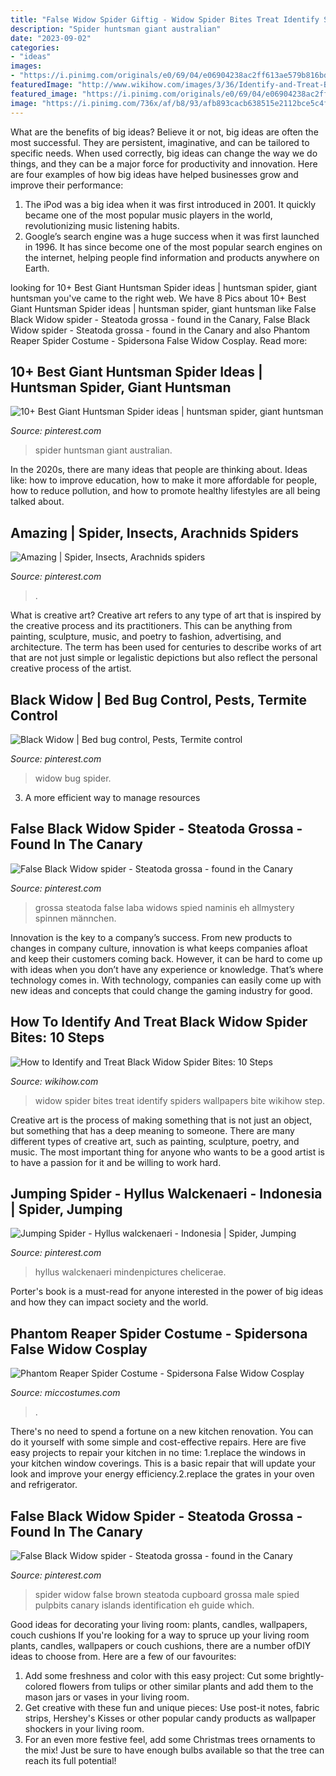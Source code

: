 ```yaml
---
title: "False Widow Spider Giftig - Widow Spider Bites Treat Identify Spiders Wallpapers Bite Wikihow Step"
description: "Spider huntsman giant australian"
date: "2023-09-02"
categories:
- "ideas"
images:
- "https://i.pinimg.com/originals/e0/69/04/e06904238ac2ff613ae579b816bdeb81.jpg"
featuredImage: "http://www.wikihow.com/images/3/36/Identify-and-Treat-Black-Widow-Spider-Bites-Step-10-Version-3.jpg"
featured_image: "https://i.pinimg.com/originals/e0/69/04/e06904238ac2ff613ae579b816bdeb81.jpg"
image: "https://i.pinimg.com/736x/af/b8/93/afb893cacb638515e2112bce5c4fd9e6--black-widow-spider-canary-islands.jpg"
---
```



What are the benefits of big ideas?
Believe it or not, big ideas are often the most successful. They are persistent, imaginative, and can be tailored to specific needs. When used correctly, big ideas can change the way we do things, and they can be a major force for productivity and innovation. Here are four examples of how big ideas have helped businesses grow and improve their performance: 
1. The iPod was a big idea when it was first introduced in 2001. It quickly became one of the most popular music players in the world, revolutionizing music listening habits. 
2. Google’s search engine was a huge success when it was first launched in 1996. It has since become one of the most popular search engines on the internet, helping people find information and products anywhere on Earth. 

	

		
looking for 10+ Best Giant Huntsman Spider ideas | huntsman spider, giant huntsman you've came to the right web. We have 8 Pics about 10+ Best Giant Huntsman Spider ideas | huntsman spider, giant huntsman like False Black Widow spider - Steatoda grossa - found in the Canary, False Black Widow spider - Steatoda grossa - found in the Canary and also Phantom Reaper Spider Costume - Spidersona False Widow Cosplay. Read more:
		
    
## 10+ Best Giant Huntsman Spider Ideas | Huntsman Spider, Giant Huntsman

<img loading=lazy src="https://i.pinimg.com/236x/c9/1c/db/c91cdbe1462b43e0068dcb45aef346cc--giant-huntsman-spider-australian-spider.jpg?nii=t" onerror="this.onerror=null;this.src='https://tse3.mm.bing.net/th?id=OIP.vomhyqfNeF4eEmJNJ3aEfwAAAA&amp;pid=15.1';" alt="10+ Best Giant Huntsman Spider ideas | huntsman spider, giant huntsman">

_Source: pinterest.com_

>spider huntsman giant australian. 

	

In the 2020s, there are many ideas that people are thinking about. Ideas like: how to improve education, how to make it more affordable for people, how to reduce pollution, and how to promote healthy lifestyles are all being talked about.

    
## Amazing | Spider, Insects, Arachnids Spiders

<img loading=lazy src="https://i.pinimg.com/originals/e0/69/04/e06904238ac2ff613ae579b816bdeb81.jpg" onerror="this.onerror=null;this.src='https://tse1.mm.bing.net/th?id=OIP.gRBd9qPCQdC2F83X5CjhzgAAAA&amp;pid=15.1';" alt="Amazing | Spider, Insects, Arachnids spiders">

_Source: pinterest.com_

>. 

	

What is creative art?
Creative art refers to any type of art that is inspired by the creative process and its practitioners. This can be anything from painting, sculpture, music, and poetry to fashion, advertising, and architecture. The term has been used for centuries to describe works of art that are not just simple or legalistic depictions but also reflect the personal creative process of the artist.

    
## Black Widow | Bed Bug Control, Pests, Termite Control

<img loading=lazy src="https://i.pinimg.com/736x/fc/93/49/fc93497a3e7596ff44ffa61c56bdd859--black-widow-bugs.jpg" onerror="this.onerror=null;this.src='https://tse4.mm.bing.net/th?id=OIP.vScRdYZ42aEvA8HxXNPCyQEyDL&amp;pid=15.1';" alt="Black Widow | Bed bug control, Pests, Termite control">

_Source: pinterest.com_

>widow bug spider. 

	

3. A more efficient way to manage resources

    
## False Black Widow Spider - Steatoda Grossa - Found In The Canary

<img loading=lazy src="https://i.pinimg.com/originals/af/b8/93/afb893cacb638515e2112bce5c4fd9e6.jpg" onerror="this.onerror=null;this.src='https://tse3.mm.bing.net/th?id=OIP.LR9z8It7Bn8pDVqMFdGoOwHaGB&amp;pid=15.1';" alt="False Black Widow spider - Steatoda grossa - found in the Canary">

_Source: pinterest.com_

>grossa steatoda false laba widows spied naminis eh allmystery spinnen männchen. 

	

Innovation is the key to a company’s success. From new products to changes in company culture, innovation is what keeps companies afloat and keep their customers coming back. However, it can be hard to come up with ideas when you don’t have any experience or knowledge. That’s where technology comes in. With technology, companies can easily come up with new ideas and concepts that could change the gaming industry for good.

    
## How To Identify And Treat Black Widow Spider Bites: 10 Steps

<img loading=lazy src="http://www.wikihow.com/images/3/36/Identify-and-Treat-Black-Widow-Spider-Bites-Step-10-Version-3.jpg" onerror="this.onerror=null;this.src='https://tse2.mm.bing.net/th?id=OIP.aKoL9tZ6NvHHp1QSkZDA-wHaFj&amp;pid=15.1';" alt="How to Identify and Treat Black Widow Spider Bites: 10 Steps">

_Source: wikihow.com_

>widow spider bites treat identify spiders wallpapers bite wikihow step. 

	

Creative art is the process of making something that is not just an object, but something that has a deep meaning to someone. There are many different types of creative art, such as painting, sculpture, poetry, and music. The most important thing for anyone who wants to be a good artist is to have a passion for it and be willing to work hard.

    
## Jumping Spider - Hyllus Walckenaeri - Indonesia | Spider, Jumping

<img loading=lazy src="https://i.pinimg.com/736x/3a/34/d4/3a34d4daac534d7abf81701b80a6152e--black-widow-indonesia.jpg" onerror="this.onerror=null;this.src='https://tse1.mm.bing.net/th?id=OIP.ZdNkh9I13GaRiWxdnLLfYAEyDL&amp;pid=15.1';" alt="Jumping Spider - Hyllus walckenaeri - Indonesia | Spider, Jumping">

_Source: pinterest.com_

>hyllus walckenaeri mindenpictures chelicerae. 

	

Porter's book is a must-read for anyone interested in the power of big ideas and how they can impact society and the world.

    
## Phantom Reaper Spider Costume - Spidersona False Widow Cosplay

<img loading=lazy src="https://www.miccostumes.com/images/path-products/image-CSM1903S-5.jpg/&amp;width=1200&amp;height=1200&amp;a.jpg" onerror="this.onerror=null;this.src='https://tse1.mm.bing.net/th?id=OIP.3rPTgm0bHzKKaYmkStWMLgHaK3&amp;pid=15.1';" alt="Phantom Reaper Spider Costume - Spidersona False Widow Cosplay">

_Source: miccostumes.com_

>. 

	

There's no need to spend a fortune on a new kitchen renovation. You can do it yourself with some simple and cost-effective repairs. Here are five easy projects to repair your kitchen in no time: 1.replace the windows in your kitchen window coverings. This is a basic repair that will update your look and improve your energy efficiency.2.replace the grates in your oven and refrigerator.

    
## False Black Widow Spider - Steatoda Grossa - Found In The Canary

<img loading=lazy src="https://i.pinimg.com/736x/af/b8/93/afb893cacb638515e2112bce5c4fd9e6--black-widow-spider-canary-islands.jpg" onerror="this.onerror=null;this.src='https://tse4.mm.bing.net/th?id=OIP.O5aBpy5nnYUuiZD5YRNqPAHaGB&amp;pid=15.1';" alt="False Black Widow spider - Steatoda grossa - found in the Canary">

_Source: pinterest.com_

>spider widow false brown steatoda cupboard grossa male spied pulpbits canary islands identification eh guide which. 

	

Good ideas for decorating your living room: plants, candles, wallpapers, couch cushions
If you're looking for a way to spruce up your living room plants, candles, wallpapers or couch cushions, there are a number ofDIY ideas to choose from. Here are a few of our favourites: 
1. Add some freshness and color with this easy project: Cut some brightly-colored flowers from tulips or other similar plants and add them to the mason jars or vases in your living room. 
2. Get creative with these fun and unique pieces: Use post-it notes, fabric strips, Hershey's Kisses or other popular candy products as wallpaper shockers in your living room. 
3. For an even more festive feel, add some Christmas trees ornaments to the mix! Just be sure to have enough bulbs available so that the tree can reach its full potential!

